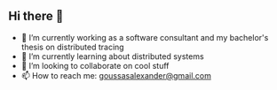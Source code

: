## Hi there 👋

- 🔭 I’m currently working as a software consultant and my bachelor's thesis on distributed tracing
- 🌱 I’m currently learning about distributed systems
- 👯 I’m looking to collaborate on cool stuff
- 📫 How to reach me: goussasalexander@gmail.com
